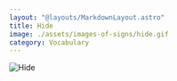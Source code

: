 ```yaml
---
layout: "@layouts/MarkdownLayout.astro"
title: Hide
image: ./assets/images-of-signs/hide.gif
category: Vocabulary
---
```


![Hide](@signs/hide.gif)
